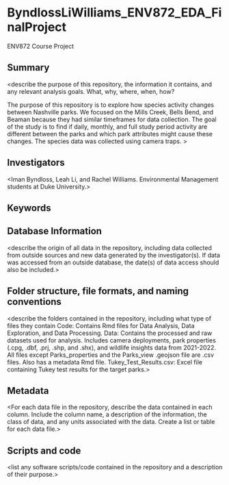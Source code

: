 # ByndlossLiWilliams_ENV872_EDA_FinalProject
ENV872 Course Project
## Summary

<describe the purpose of this repository, the information it contains, and any relevant analysis goals. What, why, where, when, how?

The purpose of this repository is to explore how species activity changes between Nashville parks. We focused on the Mills Creek, Bells Bend, and Beaman because they had similar timeframes for data collection. The goal of the study is to find if daily, monthly, and full study period activity are different between the parks and which park attributes might cause these changes. The species data was collected using camera traps. >

## Investigators

<Iman Byndloss, Leah Li, and Rachel Williams. Environmental Management students at Duke University.>

## Keywords

<add relevant keywords here>

## Database Information

<describe the origin of all data in the repository, including data collected from outside sources and new data generated by the investigator(s). If data was accessed from an outside database, the date(s) of data access should also be included.>


## Folder structure, file formats, and naming conventions 

<describe the folders contained in the repository, including what type of files they contain
Code: Contains Rmd files for Data Analysis, Data Exploration, and Data Processing. 
Data: Contains the processed and raw datasets used for analysis. Includes camera deployments, park properties (.cpg, .dbf, .prj, .shp, and .shx), and wildlife insights data from 2021-2022. All files except Parks_properties and the Parks_view .geojson file are .csv files. Also has a metadata Rmd file.
Tukey_Test_Results.csv: Excel file containing Tukey test results for the target parks.>

<describe the formats of files for the various purposes contained in the repository>

<describe your file naming conventions>

## Metadata

<For each data file in the repository, describe the data contained in each column. Include the column name, a description of the information, the class of data, and any units associated with the data. Create a list or table for each data file.> 

## Scripts and code

<list any software scripts/code contained in the repository and a description of their purpose.>
